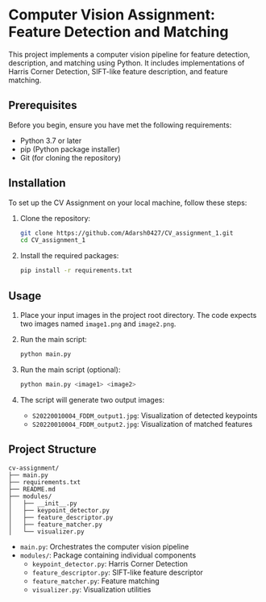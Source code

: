 # Computer Vision Assignment: Feature Detection and Matching

This project implements a computer vision pipeline for feature detection, description, and matching using Python. It includes implementations of Harris Corner Detection, SIFT-like feature description, and feature matching.

## Prerequisites

Before you begin, ensure you have met the following requirements:

* Python 3.7 or later
* pip (Python package installer)
* Git (for cloning the repository)

## Installation

To set up the CV Assignment on your local machine, follow these steps:

1. Clone the repository:
   ```bash
   git clone https://github.com/Adarsh0427/CV_assignment_1.git
   cd CV_assignment_1
   ```

2. Install the required packages:
   ```bash
   pip install -r requirements.txt
   ```

## Usage

1. Place your input images in the project root directory. The code expects two images named `image1.png` and `image2.png`.

2. Run the main script:
   ```bash
   python main.py 
   ```
3. Run the main script (optional):
   ```bash
   python main.py <image1> <image2>
   ```

3. The script will generate two output images:
   - `S20220010004_FDDM_output1.jpg`: Visualization of detected keypoints
   - `S20220010004_FDDM_output2.jpg`: Visualization of matched features

## Project Structure

```
cv-assignment/
├── main.py
├── requirements.txt
├── README.md
├── modules/
│   ├── __init__.py
│   ├── keypoint_detector.py
│   ├── feature_descriptor.py
│   ├── feature_matcher.py
│   └── visualizer.py
```

- `main.py`: Orchestrates the computer vision pipeline
- `modules/`: Package containing individual components
  - `keypoint_detector.py`: Harris Corner Detection
  - `feature_descriptor.py`: SIFT-like feature descriptor
  - `feature_matcher.py`: Feature matching
  - `visualizer.py`: Visualization utilities
